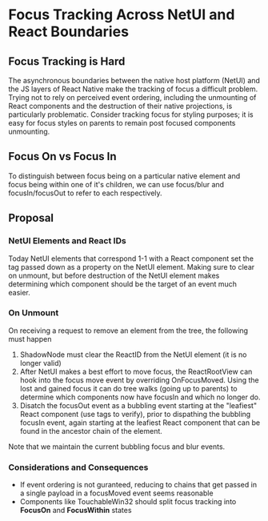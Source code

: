 # Focus Tracking Across NetUI and React Boundaries

## Focus Tracking is Hard
The asynchronous boundaries between the native host platform (NetUI) and the JS layers of React Native make the tracking of focus a difficult problem. Trying not to rely on perceived event ordering, including the unmounting of React components and the destruction of their native projections, is particularly problematic. Consider tracking focus for styling purposes; it is easy for focus styles on parents to remain post focused components unmounting.

## Focus On vs Focus In
To distinguish between focus being on a particular native element and focus being within one of it's children, we can use focus/blur and focusIn/focusOut to refer to each respectively.

## Proposal
### NetUI Elements and React IDs
Today NetUI elements that correspond 1-1 with a React component set the tag passed down as a property on the NetUI element. Making sure to clear on unmount, but before destruction of the NetUI element makes determining which component should be the target of an event much easier.

### On Unmount
On receiving a request to remove an element from the tree, the following must happen
1. ShadowNode must clear the ReactID from the NetUI element (it is no longer valid)
2. After NetUI makes a best effort to move focus, the ReactRootView can hook into the focus move event by overriding OnFocusMoved. Using the lost and gained focus it can do tree walks (going up to parents) to determine which components now have focusIn and which no longer do.
3. Disatch the focusOut event as a bubbling event starting at the "leafiest" React component (use tags to verify), prior to dispathing the bubbling focusIn event, again starting at the leafiest React component that can be found in the ancestor chain of the element.

Note that we maintain the current bubbling focus and blur events.

### Considerations and Consequences
- If event ordering is not guranteed, reducing to chains that get passed in a single payload in a focusMoved event seems reasonable
- Components like TouchableWin32 should split focus tracking into **FocusOn** and **FocusWithin** states